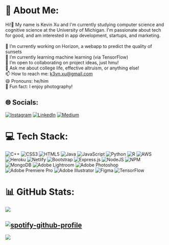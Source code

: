 # 🎈 About Me:
Hi!👋 My name is Kevin Xu and I'm currently studying computer science and cognitive science at the University of Michigan. I'm passionate about tech for good, and am interested in app development, startups, and marketing.<br><br>🔭 I’m currently working on Horizon, a webapp to predict the quality of sunsets<br>🌱 I’m currently learning machine learning (via TensorFlow)<br>🤝 I’m open to collaborating on project ideas, just hmu!<br>💬 Ask me about college life, effective altruism, or anything else!<br>📫 How to reach me: k3vn.xu@gmail.com<br>😄 Pronouns: he/him<br>📸 Fun fact: I enjoy photography!


## 🌐 Socials:
[![Instagram](https://img.shields.io/badge/Instagram-%23E4405F.svg?logo=Instagram&logoColor=white)](https://instagram.com/kvnshu) [![LinkedIn](https://img.shields.io/badge/LinkedIn-%230077B5.svg?logo=linkedin&logoColor=white)](https://linkedin.com/in/k3vx21) [![Medium](https://img.shields.io/badge/Medium-12100E?logo=medium&logoColor=white)](https://medium.com/@k3vn.xu) 

# 💻 Tech Stack:
![C++](https://img.shields.io/badge/c++-%2300599C.svg?style=for-the-badge&logo=c%2B%2B&logoColor=white) ![CSS3](https://img.shields.io/badge/css3-%231572B6.svg?style=for-the-badge&logo=css3&logoColor=white) ![HTML5](https://img.shields.io/badge/html5-%23E34F26.svg?style=for-the-badge&logo=html5&logoColor=white) ![Java](https://img.shields.io/badge/java-%23ED8B00.svg?style=for-the-badge&logo=java&logoColor=white) ![JavaScript](https://img.shields.io/badge/javascript-%23323330.svg?style=for-the-badge&logo=javascript&logoColor=%23F7DF1E) ![Python](https://img.shields.io/badge/python-3670A0?style=for-the-badge&logo=python&logoColor=ffdd54) ![R](https://img.shields.io/badge/r-%23276DC3.svg?style=for-the-badge&logo=r&logoColor=white) ![AWS](https://img.shields.io/badge/AWS-%23FF9900.svg?style=for-the-badge&logo=amazon-aws&logoColor=white) ![Heroku](https://img.shields.io/badge/heroku-%23430098.svg?style=for-the-badge&logo=heroku&logoColor=white) ![Netlify](https://img.shields.io/badge/netlify-%23000000.svg?style=for-the-badge&logo=netlify&logoColor=#00C7B7) ![Bootstrap](https://img.shields.io/badge/bootstrap-%23563D7C.svg?style=for-the-badge&logo=bootstrap&logoColor=white) ![Express.js](https://img.shields.io/badge/express.js-%23404d59.svg?style=for-the-badge&logo=express&logoColor=%2361DAFB) ![NodeJS](https://img.shields.io/badge/node.js-6DA55F?style=for-the-badge&logo=node.js&logoColor=white) ![NPM](https://img.shields.io/badge/NPM-%23000000.svg?style=for-the-badge&logo=npm&logoColor=white) ![MongoDB](https://img.shields.io/badge/MongoDB-%234ea94b.svg?style=for-the-badge&logo=mongodb&logoColor=white) ![Adobe Lightroom](https://img.shields.io/badge/Adobe%20Lightroom-31A8FF.svg?style=for-the-badge&logo=Adobe%20Lightroom&logoColor=white) ![Adobe Photoshop](https://img.shields.io/badge/adobephotoshop-%2331A8FF.svg?style=for-the-badge&logo=adobephotoshop&logoColor=white) ![Adobe Premiere Pro](https://img.shields.io/badge/Adobe%20Premiere%20Pro-9999FF.svg?style=for-the-badge&logo=Adobe%20Premiere%20Pro&logoColor=white) ![Adobe Illustrator](https://img.shields.io/badge/adobeillustrator-%23FF9A00.svg?style=for-the-badge&logo=adobeillustrator&logoColor=white) 	![Figma](https://img.shields.io/badge/figma-%23F24E1E.svg?style=for-the-badge&logo=figma&logoColor=white) ![TensorFlow](https://img.shields.io/badge/TensorFlow-%23FF6F00.svg?style=for-the-badge&logo=TensorFlow&logoColor=white)
# 📊 GitHub Stats:
<!-- ![](https://github-readme-stats.vercel.app/api?username=K3vX21&theme=dark&hide_border=false&include_all_commits=true&count_private=true)<br/> -->
![](https://github-readme-streak-stats.herokuapp.com/?user=K3vX21&theme=dark&hide_border=false)<br/>
<!-- ![](https://github-readme-stats.vercel.app/api/top-langs/?username=K3vX21&theme=dark&hide_border=false&include_all_commits=true&count_private=true&layout=compact) -->

[![spotify-github-profile](https://spotify-github-profile.vercel.app/api/view?uid=27m3apw0hpq7my3ipvgje0gsx&cover_image=true&theme=natemoo-re&show_offline=true&background_color=121212&bar_color_cover=true&bar_color=53b14f)](https://github.com/kittinan/spotify-github-profile)
---
[![](https://visitcount.itsvg.in/api?id=K3vX21&icon=0&color=0)](https://visitcount.itsvg.in)

<!-- Proudly created with GPRM ( https://gprm.itsvg.in ) -->
